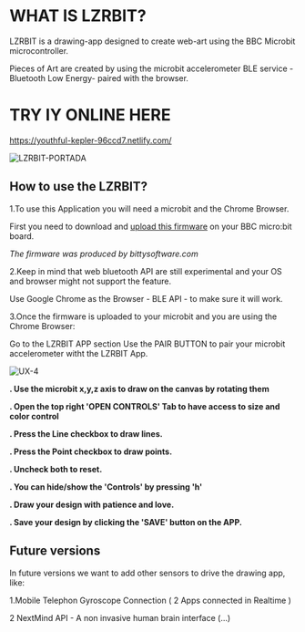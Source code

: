 # WHAT IS LZRBIT?

LZRBIT is a drawing-app designed to create web-art using the BBC Microbit microcontroller.

Pieces of Art are created by using the microbit accelerometer BLE service - Bluetooth Low Energy- paired with the browser.

# TRY IY ONLINE HERE
https://youthful-kepler-96ccd7.netlify.com/

![LZRBIT-PORTADA](https://user-images.githubusercontent.com/17754060/74108480-d286ce80-4b48-11ea-999e-c43be204c171.png)

## How to use the LZRBIT?

1.To use this Application you will need a microbit and the Chrome Browser.

First you need to download and [upload this firmware](https://drive.google.com/uc?id=0B2Ud_NaMFsQSdm1BMVMtN3F4a3c&export=download) on your BBC micro:bit board.

*The firmware was produced by bittysoftware.com*

2.Keep in mind that web bluetooth API are still experimental and your OS and browser might not support the feature.

Use Google Chrome as the Browser - BLE API - to make sure it will work.

3.Once the firmware is uploaded to your microbit and you are using the Chrome Browser:

Go to the LZRBIT APP section
Use the PAIR BUTTON to pair your microbit accelerometer witht the LZRBIT App.

![UX-4](https://user-images.githubusercontent.com/17754060/74108499-f2b68d80-4b48-11ea-945a-b34cff667043.png)

**. Use the microbit x,y,z axis to draw on the canvas by rotating them**

**. Open the top right 'OPEN CONTROLS' Tab to have access to size and color control**

**. Press the Line checkbox to draw lines.**

**. Press the Point checkbox to draw points.**

**. Uncheck both to reset.**

**. You can hide/show the 'Controls' by pressing 'h'**

**. Draw your design with patience and love.**

**. Save your design by clicking the 'SAVE' button on the APP.**

## Future versions

In future versions we want to add other sensors to drive the drawing app, like:

1.Mobile Telephon Gyroscope Connection ( 2 Apps connected in Realtime )

2 NextMind API - A non invasive human brain interface (...)
